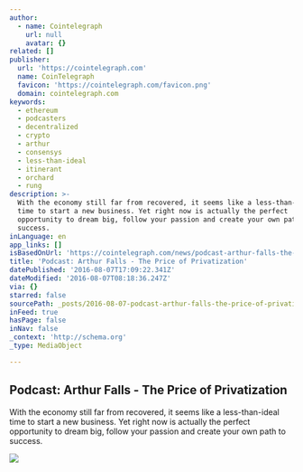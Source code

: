 ```yaml
---
author:
  - name: Cointelegraph
    url: null
    avatar: {}
related: []
publisher:
  url: 'https://cointelegraph.com'
  name: CoinTelegraph
  favicon: 'https://cointelegraph.com/favicon.png'
  domain: cointelegraph.com
keywords:
  - ethereum
  - podcasters
  - decentralized
  - crypto
  - arthur
  - consensys
  - less-than-ideal
  - itinerant
  - orchard
  - rung
description: >-
  With the economy still far from recovered, it seems like a less-than-ideal
  time to start a new business. Yet right now is actually the perfect
  opportunity to dream big, follow your passion and create your own path to
  success.
inLanguage: en
app_links: []
isBasedOnUrl: 'https://cointelegraph.com/news/podcast-arthur-falls-the-price-of-privatization'
title: 'Podcast: Arthur Falls - The Price of Privatization'
datePublished: '2016-08-07T17:09:22.341Z'
dateModified: '2016-08-07T08:18:36.247Z'
via: {}
starred: false
sourcePath: _posts/2016-08-07-podcast-arthur-falls-the-price-of-privatization.md
inFeed: true
hasPage: false
inNav: false
_context: 'http://schema.org'
_type: MediaObject

---
```

<article style=""><h1>Podcast: Arthur Falls - The Price of Privatization</h1><p>With the economy still far from recovered, it seems like a less-than-ideal time to start a new business. Yet right now is actually the perfect opportunity to dream big, follow your passion and create your own path to success.</p><img src="https://cointelegraph.com/images/725_Ly9jb2ludGVsZWdyYXBoLmNvbS9zdG9yYWdlL3VwbG9hZHMvdmlldy9iMmEwM2EwNmI5MmM1MGE4MjBhNDQ5OGU2MmM5ZTZlZC5qcGc=.jpg" /></article>